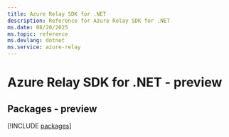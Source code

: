 ```yaml
---
title: Azure Relay SDK for .NET
description: Reference for Azure Relay SDK for .NET
ms.date: 08/20/2025
ms.topic: reference
ms.devlang: dotnet
ms.service: azure-relay
---
```

# Azure Relay SDK for .NET - preview
## Packages - preview
[!INCLUDE [packages](relay-index.md)]